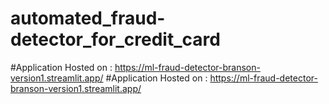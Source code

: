 # automated_fraud-detector_for_credit_card

#Application Hosted on : https://ml-fraud-detector-branson-version1.streamlit.app/
#Application Hosted on : https://ml-fraud-detector-branson-version1.streamlit.app/

